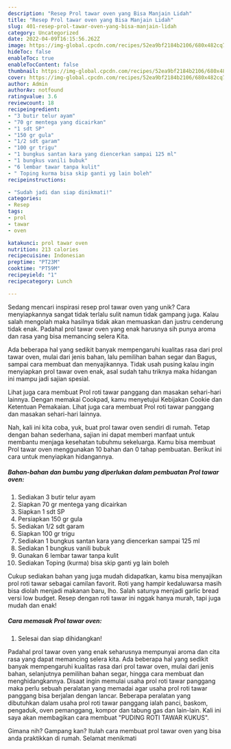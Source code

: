 ```yaml
---
description: "Resep Prol tawar oven yang Bisa Manjain Lidah"
title: "Resep Prol tawar oven yang Bisa Manjain Lidah"
slug: 401-resep-prol-tawar-oven-yang-bisa-manjain-lidah
category: Uncategorized
date: 2022-04-09T16:15:56.262Z
image: https://img-global.cpcdn.com/recipes/52ea9bf2184b2106/680x482cq70/prol-tawar-oven-foto-resep-utama.jpg
hideToc: false
enableToc: true
enableTocContent: false
thumbnail: https://img-global.cpcdn.com/recipes/52ea9bf2184b2106/680x482cq70/prol-tawar-oven-foto-resep-utama.jpg
cover: https://img-global.cpcdn.com/recipes/52ea9bf2184b2106/680x482cq70/prol-tawar-oven-foto-resep-utama.jpg
author: Admin
authorAv: notfound
ratingvalue: 3.6
reviewcount: 18
recipeingredient:
- "3 butir telur ayam"
- "70 gr mentega yang dicairkan"
- "1 sdt SP"
- "150 gr gula"
- "1/2 sdt garam"
- "100 gr trigu"
- "1 bungkus santan kara yang diencerkan sampai 125 ml"
- "1 bungkus vanili bubuk"
- "6 lembar tawar tanpa kulit"
- " Toping kurma bisa skip ganti yg lain boleh"
recipeinstructions:

- "Sudah jadi dan siap dinikmati!"
categories:
- Resep
tags:
- prol
- tawar
- oven

katakunci: prol tawar oven 
nutrition: 213 calories
recipecuisine: Indonesian
preptime: "PT23M"
cooktime: "PT59M"
recipeyield: "1"
recipecategory: Lunch

---
```





Sedang mencari inspirasi resep prol tawar oven yang unik? Cara menyiapkannya sangat tidak terlalu sulit namun tidak gampang juga. Kalau salah mengolah maka hasilnya tidak akan memuaskan dan justru cenderung tidak enak. Padahal prol tawar oven yang enak harusnya sih punya aroma dan rasa yang bisa memancing selera Kita.





Ada beberapa hal yang sedikit banyak mempengaruhi kualitas rasa dari prol tawar oven, mulai dari jenis bahan, lalu pemilihan bahan segar dan Bagus, sampai cara membuat dan menyajikannya. Tidak usah pusing kalau ingin menyiapkan prol tawar oven enak,      asal sudah tahu triknya maka hidangan ini mampu jadi sajian spesial.














Lihat juga cara membuat Prol roti tawar panggang dan masakan sehari-hari lainnya. Dengan memakai Cookpad, kamu menyetujui Kebijakan Cookie dan Ketentuan Pemakaian. Lihat juga cara membuat Prol roti tawar panggang dan masakan sehari-hari lainnya.






Nah, kali ini kita coba, yuk, buat prol tawar oven sendiri di rumah. Tetap dengan bahan sederhana, sajian ini dapat memberi manfaat untuk membantu menjaga kesehatan tubuhmu sekeluarga. Kamu bisa membuat Prol tawar oven menggunakan 10 bahan dan 0 tahap pembuatan. Berikut ini cara untuk menyiapkan hidangannya.

<!--inarticleads1-->

##### Bahan-bahan dan bumbu yang diperlukan dalam pembuatan Prol tawar oven:

1. Sediakan 3 butir telur ayam
1. Siapkan 70 gr mentega yang dicairkan
1. Siapkan 1 sdt SP
1. Persiapkan 150 gr gula
1. Sediakan 1/2 sdt garam
1. Siapkan 100 gr trigu
1. Sediakan 1 bungkus santan kara yang diencerkan sampai 125 ml
1. Sediakan 1 bungkus vanili bubuk
1. Gunakan 6 lembar tawar tanpa kulit
1. Sediakan  Toping (kurma) bisa skip ganti yg lain boleh


Cukup sediakan bahan yang juga mudah didapatkan, kamu bisa menyajikan prol roti tawar sebagai camilan favorit. Roti yang hampir kedaluwarsa masih bisa diolah menjadi makanan baru, lho. Salah satunya menjadi garlic bread versi low budget. Resep dengan roti tawar ini nggak hanya murah, tapi juga mudah dan enak! 

<!--inarticleads2-->

##### Cara memasak Prol tawar oven:


1. Selesai dan siap dihidangkan!

Padahal prol tawar oven yang enak seharusnya mempunyai aroma dan cita rasa yang dapat memancing selera kita. Ada beberapa hal yang sedikit banyak mempengaruhi kualitas rasa dari prol tawar oven, mulai dari jenis bahan, selanjutnya pemilihan bahan segar, hingga cara membuat dan menghidangkannya. Disaat ingin memulai usaha prol roti tawar panggang maka perlu sebuah peralatan yang memadai agar usaha prol roti tawar panggang bisa berjalan dengan lancar. Beberapa peralatan yang dibutuhkan dalam usaha prol roti tawar panggang ialah panci, baskom, pengaduk, oven pemanggang, kompor dan tabung gas dan lain-lain. Kali ini saya akan membagikan cara membuat &#34;PUDING ROTI TAWAR KUKUS&#34;. 

Gimana nih? Gampang kan? Itulah cara membuat prol tawar oven yang bisa anda praktikkan di rumah. Selamat menikmati
